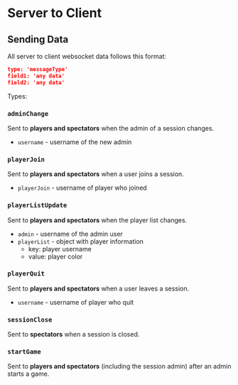# Server to Client

## Sending Data

All server to client websocket data follows this format:

```json
type: 'messageType'
field1: 'any data'
field2: 'any data'
```

Types:

### `adminChange`

Sent to **players and spectators** when the admin of a session changes.

- `username` - username of the new admin

### `playerJoin`

Sent to **players and spectators** when a user joins a session.

- `playerJoin` - username of player who joined

### `playerListUpdate`

Sent to **players and spectators** when the player list changes.

- `admin` - username of the admin user
- `playerList` - object with player information
  - key: player username
  - value: player color

### `playerQuit`

Sent to **players and spectators** when a user leaves a session.

- `username` - username of player who quit

### `sessionClose`

Sent to **spectators** when a session is closed.

### `startGame`

Sent to **players and spectators** (including the session admin) after an admin starts a game.